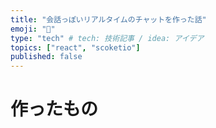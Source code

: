 ```yaml
---
title: "会話っぽいリアルタイムのチャットを作った話"
emoji: "📘"
type: "tech" # tech: 技術記事 / idea: アイデア
topics: ["react", "scoketio"]
published: false
---
```


# 作ったもの

